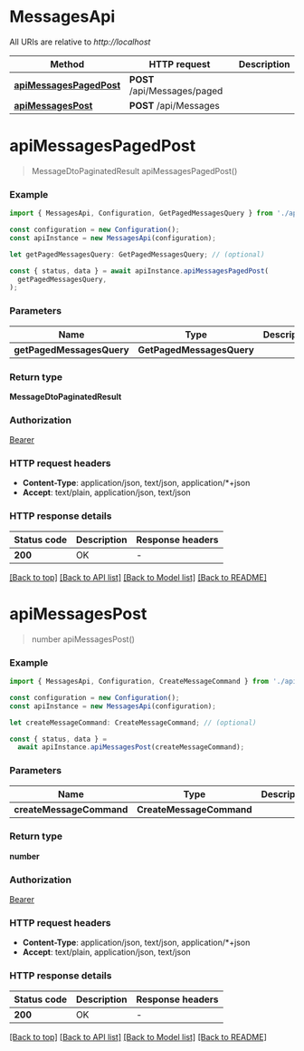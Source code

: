 # MessagesApi

All URIs are relative to _http://localhost_

| Method                                            | HTTP request                 | Description |
| ------------------------------------------------- | ---------------------------- | ----------- |
| [**apiMessagesPagedPost**](#apimessagespagedpost) | **POST** /api/Messages/paged |             |
| [**apiMessagesPost**](#apimessagespost)           | **POST** /api/Messages       |             |

# **apiMessagesPagedPost**

> MessageDtoPaginatedResult apiMessagesPagedPost()

### Example

```typescript
import { MessagesApi, Configuration, GetPagedMessagesQuery } from './api';

const configuration = new Configuration();
const apiInstance = new MessagesApi(configuration);

let getPagedMessagesQuery: GetPagedMessagesQuery; // (optional)

const { status, data } = await apiInstance.apiMessagesPagedPost(
  getPagedMessagesQuery,
);
```

### Parameters

| Name                      | Type                      | Description | Notes |
| ------------------------- | ------------------------- | ----------- | ----- |
| **getPagedMessagesQuery** | **GetPagedMessagesQuery** |             |       |

### Return type

**MessageDtoPaginatedResult**

### Authorization

[Bearer](../README.md#Bearer)

### HTTP request headers

- **Content-Type**: application/json, text/json, application/\*+json
- **Accept**: text/plain, application/json, text/json

### HTTP response details

| Status code | Description | Response headers |
| ----------- | ----------- | ---------------- |
| **200**     | OK          | -                |

[[Back to top]](#) [[Back to API list]](../README.md#documentation-for-api-endpoints) [[Back to Model list]](../README.md#documentation-for-models) [[Back to README]](../README.md)

# **apiMessagesPost**

> number apiMessagesPost()

### Example

```typescript
import { MessagesApi, Configuration, CreateMessageCommand } from './api';

const configuration = new Configuration();
const apiInstance = new MessagesApi(configuration);

let createMessageCommand: CreateMessageCommand; // (optional)

const { status, data } =
  await apiInstance.apiMessagesPost(createMessageCommand);
```

### Parameters

| Name                     | Type                     | Description | Notes |
| ------------------------ | ------------------------ | ----------- | ----- |
| **createMessageCommand** | **CreateMessageCommand** |             |       |

### Return type

**number**

### Authorization

[Bearer](../README.md#Bearer)

### HTTP request headers

- **Content-Type**: application/json, text/json, application/\*+json
- **Accept**: text/plain, application/json, text/json

### HTTP response details

| Status code | Description | Response headers |
| ----------- | ----------- | ---------------- |
| **200**     | OK          | -                |

[[Back to top]](#) [[Back to API list]](../README.md#documentation-for-api-endpoints) [[Back to Model list]](../README.md#documentation-for-models) [[Back to README]](../README.md)
